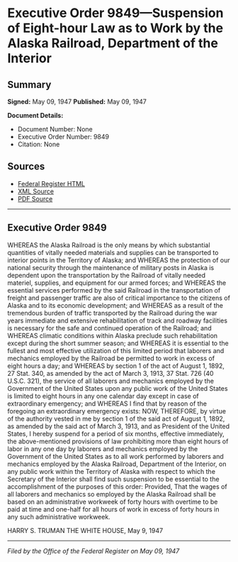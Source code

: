 # Executive Order 9849—Suspension of Eight-hour Law as to Work by the Alaska Railroad, Department of the Interior

## Summary

**Signed:** May 09, 1947
**Published:** May 09, 1947

**Document Details:**
- Document Number: None
- Executive Order Number: 9849
- Citation: None

## Sources
- [Federal Register HTML](https://www.presidency.ucsb.edu/documents/executive-order-9849-suspension-eight-hour-law-work-the-alaska-railroad-department-the)
- [XML Source](None)
- [PDF Source](None)

---

## Executive Order 9849

WHEREAS the Alaska Railroad is the only means by which substantial quantities of vitally needed materials and supplies can be transported to interior points in the Territory of Alaska; and
WHEREAS the protection of our national security through the maintenance of military posts in Alaska is dependent upon the transportation by the Railroad of vitally needed materiel, supplies, and equipment for our armed forces; and
WHEREAS the essential services performed by the said Railroad in the transportation of freight and passenger traffic are also of critical importance to the citizens of Alaska and to its economic development; and
WHEREAS as a result of the tremendous burden of traffic transported by the Railroad during the war years immediate and extensive rehabilitation of track and roadway facilities is necessary for the safe and continued operation of the Railroad; and
WHEREAS climatic conditions within Alaska preclude such rehabilitation except during the short summer season; and
WHEREAS it is essential to the fullest and most effective utilization of this limited period that laborers and mechanics employed by the Railroad be permitted to work in excess of eight hours a day; and
WHEREAS by section 1 of the act of August 1, 1892, 27 Stat. 340, as amended by the act of March 3, 1913, 37 Stat. 726 (40 U.S.C. 321), the service of all laborers and mechanics employed by the Government of the United States upon any public work of the United States is limited to eight hours in any one calendar day except in case of extraordinary emergency; and
WHEREAS I find that by reason of the foregoing an extraordinary emergency exists:
NOW, THEREFORE, by virtue of the authority vested in me by section 1 of the said act of August 1, 1892, as amended by the said act of March 3, 1913, and as President of the United States, I hereby suspend for a period of six months, effective immediately, the above-mentioned provisions of law prohibiting more than eight hours of labor in any one day by laborers and mechanics employed by the Government of the United States as to all work performed by laborers and mechanics employed by the Alaska Railroad, Department of the Interior, on any public work within the Territory of Alaska with respect to which the Secretary of the Interior shall find such suspension to be essential to the accomplishment of the purposes of this order: Provided, That the wages of all laborers and mechanics so employed by the Alaska Railroad shall be based on an administrative workweek of forty hours with overtime to be paid at time and one-half for all hours of work in excess of forty hours in any such administrative workweek.

HARRY S. TRUMAN
THE WHITE HOUSE,
May 9, 1947

---

*Filed by the Office of the Federal Register on May 09, 1947*
